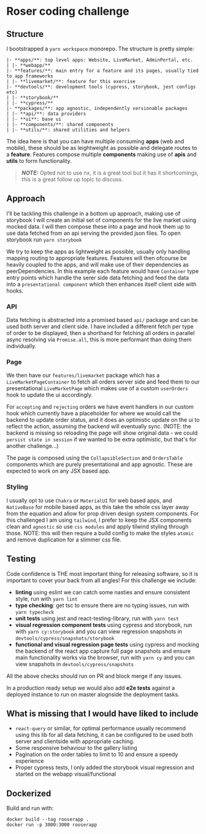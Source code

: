 # Roser coding challenge

## Structure

I bootstrapped a `yarn workspace` monorepo. The structure is pretty simple:

```
|- **apps/**: top level apps: Website, LiveMarket, AdminPortal, etc.
| |- **webapp/**
|- **features/**: main entry for a feature and its pages, usually tied to app frameworks
| |- **livemarket/**: feature for this exercise
|- **devtools/**: development tools (cypress, storybook, jest configs etc)
| |- **storybook/**
| |- **cypress/**
|- **packages/**: app agnostic, independently versionable packages
| |- **api/**: data providers
| |- **ui**: base ui
| |- **components/**: shared components
| |- **utils/**: shared utilities and helpers
```

The idea here is that you can have multiple consuming **apps** (web and mobile), these should be as leightweight as possible and delegate routes to a **feature**. Features compose multiple **components** making use of  **apis** and **utils** to form functionality.

> **_NOTE:_**  Opted not to use nx, it is a great tool but it has it shortcomings, this is a great follow up topic to discuss.


## Approach

I'll be tackling this challenge in a bottom up approach, making use of storybook I will create an initial set of components for the live market using mocked data. I will then compose these into a page and hook them up to use data fetched from an api serving the provided json files. To open storybook run `yarn storybook`

We try to keep the apps as lightweight as possible, usually only handling mapping routing to appropriate features.
Features will then ofcourse be heavily coupled to the apps, and will make use of their dependencies as peerDependencies. In this example each feature would have `Container` type entry points which handle the serer side data fetching and feed the data into a `presentational component` which then enhances itself client side with hooks.

### API

Data fetching is abstracted into a promised based `api/` package and can be used both server and client side. I have included a different fetch per type of order to be displayed, then a shorthand for fetching all orders in parallel async resolving via `Promise.all`, this is more performant than doing them individually.

### Page

We then have our `features/livemarket` package which has a `LiveMarketPageContainer` to fetch all orders server side and feed them to our presentational `LiveMarketPage` which makes use of a custom `userOrders` hook to update the ui accordingly.

For `accepting` and `rejecting` orders we have event handlers in our custom hook which currently have a placeholder for where we would call the backend to update order status, and it does an optimistic update on the ui to reflect the action, assuming the backend will eventually sync. (NOTE: the backend is missing so reloading the page will show original data - we could `persist state in session` if we wanted to be extra optimistic, but that's for another challenge...)

The page is composed using the `CollapsibleSection` and `OrdersTable` components which are purely presentational and app agnostic. These are expected to work on any JSX based app.

### Styling

I usually opt to use `Chakra` or `MaterialUI` for web based apps, and `NativeBase` for mobile based apps, as this take the whole css layer away from the equation and allow for prop driven design system components. For this challenged I am using `tailwind`, I prefer to keep the JSX components clean and `agnostic` so use `css modules` and apply tilwind styling through those. NOTE: this will then require a build config to make the styles `atomic` and remove duplication for a slimmer css file.

## Testing

Code confidence is THE most important thing for releasing software, so it is important to cover your back from all angles! For this challenge we include:

- **linting** using eslint we can catch some nasties and ensure consistent style, run with `yarn lint`
- **type checking**: get tsc to ensure there are no typing issues, run with `yarn typecheck`
- **unit tests** using jest and react-testing-library, run with `yarn test`
- **visual regression component tests** using cypress and storybook, run with `yarn cy:storybook` and you can view regression snapshots in `devtools/cypress/snapshots/storybook`
- **functional and visual regression page tests** using cypress and mocking the backend of the react app capture full page snapshots and ensure main functionality works via the browser, run with `yarn cy` and you can view snapshots in `devtools/cypress/snapshots`

All the above checks should run on PR and block merge if any issues.

In a production ready setup we would also add **e2e tests** against a deployed instance to run on master alognside the deployment tasks.

## What is missing that I would have liked to include

- `react-query` or similar, for optimal performance usually recommend using this lib for all data fetching, it can be configured to be used both server and clientside with appropriate caching.
- Some responsive behaviour to the gallery listing
- Pagination on the order tables to limit to 10 and ensure a speedy experience
- Proper cypress tests, I only added the storybook visual regression and started on the webapp visual/functional

## Dockerized

Build and run with:

```
docker build --tag rooserapp .
docker run -p 3000:3000 rooserapp
```
